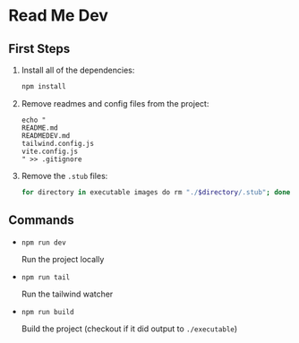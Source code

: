 # Read Me Dev

## First Steps

1. Install all of the dependencies:
    ```sh
    npm install
    ```

2. Remove readmes and config files from the project:
    ```
    echo "
    README.md
    READMEDEV.md
    tailwind.config.js
    vite.config.js
    " >> .gitignore
    ```

3. Remove the `.stub` files:
    ```sh
    for directory in executable images do rm "./$directory/.stub"; done
    ```

## Commands

- `npm run dev`
  
    Run the project locally

- `npm run tail`
  
    Run the tailwind watcher

- `npm run build`
  
    Build the project (checkout if it
    did output to `./executable`)
